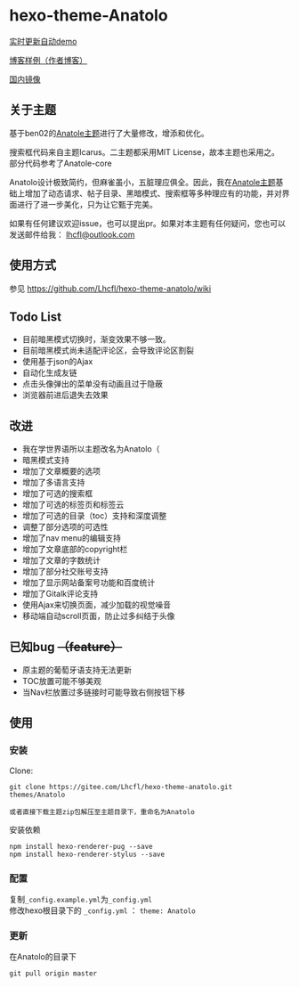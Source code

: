 # hexo-theme-Anatolo

[实时更新自动demo](https://lhcfl.github.io/Anatolodemo)

[博客样例（作者博客）](https://lhcfl.github.io)

[国内镜像](https://gitee.com/Lhcfl/hexo-theme-anatolo)

## 关于主题

基于ben02的[Anatole主题](https://github.com/Ben02/hexo-theme-Anatole)进行了大量修改，增添和优化。  

搜索框代码来自主题Icarus。二主题都采用MIT License，故本主题也采用之。  
部分代码参考了Anatole-core

Anatolo设计极致简约，但麻雀虽小，五脏理应俱全。因此，我在[Anatole主题](https://github.com/Ben02/hexo-theme-Anatole)基础上增加了动态请求、帖子目录、黑暗模式、搜索框等多种理应有的功能，并对界面进行了进一步美化，只为让它甄于完美。

如果有任何建议欢迎issue，也可以提出pr。如果对本主题有任何疑问，您也可以发送邮件给我： lhcfl@outlook.com

## 使用方式
参见 https://github.com/Lhcfl/hexo-theme-anatolo/wiki

## Todo List

- 目前暗黑模式切换时，渐变效果不够一致。
- 目前暗黑模式尚未适配评论区，会导致评论区割裂
- 使用基于json的Ajax
- 自动化生成友链
- 点击头像弹出的菜单没有动画且过于隐蔽
- 浏览器前进后退失去效果

## 改进
- 我在学世界语所以主题改名为Anatolo（
- 暗黑模式支持
- 增加了文章概要的选项
- 增加了多语言支持
- 增加了可选的搜索框
- 增加了可选的标签页和标签云
- 增加了可选的目录（toc）支持和深度调整
- 调整了部分选项的可选性
- 增加了nav menu的编辑支持
- 增加了文章底部的copyright栏
- 增加了文章的字数统计
- 增加了部分社交账号支持
- 增加了显示网站备案号功能和百度统计
- 增加了Gitalk评论支持
- 使用Ajax来切换页面，减少加载的视觉噪音
- 移动端自动scroll页面，防止过多纠结于头像

## 已知bug ~~（feature）~~
- 原主题的葡萄牙语支持无法更新
- TOC放置可能不够美观
- 当Nav栏放置过多链接时可能导致右侧按钮下移

## 使用


### 安装

Clone:

``` 
git clone https://gitee.com/Lhcfl/hexo-theme-anatolo.git themes/Anatolo

或者直接下载主题zip包解压至主题目录下，重命名为Anatolo

```

安装依赖

```
npm install hexo-renderer-pug --save
npm install hexo-renderer-stylus --save

```

### 配置
复制`_config.example.yml`为`_config.yml`  
修改hexo根目录下的 `_config.yml` ： `theme: Anatolo`


### 更新
在Anatolo的目录下
```
git pull origin master

```


